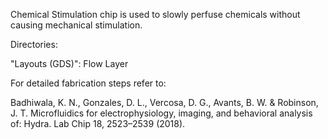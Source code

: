 Chemical Stimulation chip is used to slowly perfuse chemicals without causing mechanical stimulation.

Directories:

"Layouts (GDS)": 
Flow Layer

For detailed fabrication steps refer to:

Badhiwala, K. N., Gonzales, D. L., Vercosa, D. G., Avants, B. W. & Robinson, J. T. Microfluidics for electrophysiology, imaging, and behavioral analysis of: Hydra. Lab Chip 18, 2523–2539 (2018).
